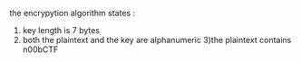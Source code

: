 the encrypytion algorithm states :
1) key length is 7 bytes
2) both the plaintext and the key are alphanumeric
3)the plaintext contains n00bCTF

